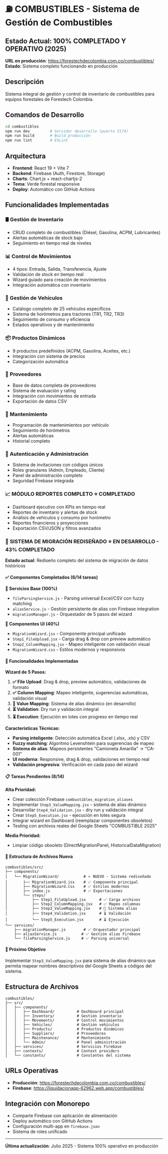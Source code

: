 # ⛽ COMBUSTIBLES - Sistema de Gestión de Combustibles

## Estado Actual: 100% COMPLETADO Y OPERATIVO (2025)

**URL en producción**: https://forestechdecolombia.com.co/combustibles/  
**Estado**: Sistema completo funcionando en producción

## Descripción

Sistema integral de gestión y control de inventario de combustibles para equipos forestales de Forestech Colombia.

## Comandos de Desarrollo

```bash
cd combustibles
npm run dev         # Servidor desarrollo (puerto 5174)
npm run build       # Build producción
npm run lint        # ESLint
```

## Arquitectura

- **Frontend**: React 19 + Vite 7
- **Backend**: Firebase (Auth, Firestore, Storage)
- **Charts**: Chart.js + react-chartjs-2
- **Tema**: Verde forestal responsive
- **Deploy**: Automático con GitHub Actions

## Funcionalidades Implementadas

### 🛢️ Gestión de Inventario
- CRUD completo de combustibles (Diésel, Gasolina, ACPM, Lubricantes)
- Alertas automáticas de stock bajo
- Seguimiento en tiempo real de niveles

### 📊 Control de Movimientos
- 4 tipos: Entrada, Salida, Transferencia, Ajuste
- Validación de stock en tiempo real
- Wizard guiado para creación de movimientos
- Integración automática con inventario

### 🚜 Gestión de Vehículos
- Catálogo completo de 25 vehículos específicos
- Sistema de horómetros para tractores (TR1, TR2, TR3)
- Seguimiento de consumo y eficiencia
- Estados operativos y de mantenimiento

### 📦 Productos Dinámicos
- 9 productos predefinidos (ACPM, Gasolina, Aceites, etc.)
- Integración con sistema de precios
- Categorización automática

### 🏪 Proveedores
- Base de datos completa de proveedores
- Sistema de evaluación y rating
- Integración con movimientos de entrada
- Exportación de datos CSV

### 🔧 Mantenimiento
- Programación de mantenimientos por vehículo
- Seguimiento de horómetros
- Alertas automáticas
- Historial completo

### 🔐 Autenticación y Administración
- Sistema de invitaciones con códigos únicos
- Roles granulares (Admin, Empleado, Cliente)
- Panel de administración completo
- Seguridad Firebase integrada

### 📈 **MÓDULO REPORTES COMPLETO** ⭐ **COMPLETADO**
- Dashboard ejecutivo con KPIs en tiempo real
- Reportes de inventario y alertas de stock
- Análisis de vehículos y consumo por horómetro
- Reportes financieros y proyecciones
- Exportación CSV/JSON y filtros avanzados

### 🔄 **SISTEMA DE MIGRACIÓN REDISEÑADO** ⭐ **EN DESARROLLO - 43% COMPLETADO**

**Estado actual**: Rediseño completo del sistema de migración de datos históricos

#### ✅ **Componentes Completados (6/14 tareas)**

**🔧 Servicios Base (100%)**
- `fileParsingService.js` - Parsing universal Excel/CSV con fuzzy matching
- `aliasService.js` - Gestión persistente de alias con Firebase integration
- `migrationManager.js` - Orquestador de 5 pasos del wizard

**🎯 Componentes UI (40%)**
- `MigrationWizard.jsx` - Componente principal unificado
- `Step1_FileUpload.jsx` - Carga drag & drop con preview automático
- `Step2_ColumnMapping.jsx` - Mapeo inteligente con validación visual
- `MigrationWizard.css` - Estilos modernos y responsivos

#### 🔄 **Funcionalidades Implementadas**

**Wizard de 5 Pasos:**
1. **✅ File Upload**: Drag & drop, preview automático, validaciones de formato
2. **✅ Column Mapping**: Mapeo inteligente, sugerencias automáticas, validación visual
3. **🔄 Value Mapping**: Sistema de alias dinámico (en desarrollo)
4. **⏳ Validation**: Dry run y validación integral
5. **⏳ Execution**: Ejecución en lotes con progreso en tiempo real

**Características Técnicas:**
- **Parsing inteligente**: Detección automática Excel (.xlsx, .xls) y CSV
- **Fuzzy matching**: Algoritmo Levenshtein para sugerencias de mapeo
- **Sistema de alias**: Mapeos persistentes "Camioneta Amarilla" → "CA-001"
- **UI moderna**: Responsive, drag & drop, validaciones en tiempo real
- **Validación progresiva**: Verificación en cada paso del wizard

#### 📋 **Tareas Pendientes (8/14)**

**Alta Prioridad:**
- Crear colección Firebase `combustibles_migration_aliases`
- Implementar `Step3_ValueMapping.jsx` - sistema de alias dinámico
- Desarrollar `Step4_Validation.jsx` - dry run y validación integral
- Crear `Step5_Execution.jsx` - ejecución en lotes segura
- Integrar wizard en Dashboard (reemplazar componentes obsoletos)
- Testing con archivos reales del Google Sheets "COMBUSTIBLE 2025"

**Media Prioridad:**
- Limpiar código obsoleto (DirectMigrationPanel, HistoricalDataMigration)

#### 📁 **Estructura de Archivos Nueva**

```
combustibles/src/
├── components/
│   └── MigrationWizard/           # ⭐ NUEVO - Sistema rediseñado
│       ├── MigrationWizard.jsx    # ✅ Componente principal
│       ├── MigrationWizard.css    # ✅ Estilos modernos
│       ├── index.js               # ✅ Exportaciones
│       └── steps/
│           ├── Step1_FileUpload.jsx      # ✅ Carga archivos
│           ├── Step2_ColumnMapping.jsx   # ✅ Mapeo columnas
│           ├── Step3_ValueMapping.jsx    # 🔄 Sistema alias
│           ├── Step4_Validation.jsx      # ⏳ Validación
│           └── Step5_Execution.jsx       # ⏳ Ejecución
└── services/
    ├── migrationManager.js        # ✅ Orquestador principal
    ├── aliasService.js           # ✅ Gestión alias Firebase
    └── fileParsingService.js     # ✅ Parsing universal
```

#### 🎯 **Próximo Objetivo**
Implementar `Step3_ValueMapping.jsx` para sistema de alias dinámico que permita mapear nombres descriptivos del Google Sheets a códigos del sistema.

## Estructura de Archivos

```
combustibles/
├── src/
│   ├── components/
│   │   ├── Dashboard/          # Dashboard principal
│   │   ├── Inventory/          # Gestión inventario
│   │   ├── Movements/          # Control movimientos
│   │   ├── Vehicles/           # Gestión vehículos
│   │   ├── Products/           # Productos dinámicos
│   │   ├── Suppliers/          # Proveedores
│   │   ├── Maintenance/        # Mantenimiento
│   │   └── Admin/              # Panel administración
│   ├── services/               # Servicios Firebase
│   ├── contexts/               # Context providers
│   └── constants/              # Constantes del sistema
```

## URLs Operativas

- **Producción**: https://forestechdecolombia.com.co/combustibles/
- **Firebase**: https://liquidacionapp-62962.web.app/combustibles/

## Integración con Monorepo

- Comparte Firebase con aplicación de alimentación
- Deploy automático con GitHub Actions
- Configuración multi-app en `firebase.json`
- Sistema de roles unificado

---

**Última actualización**: Julio 2025 - Sistema 100% operativo en producción